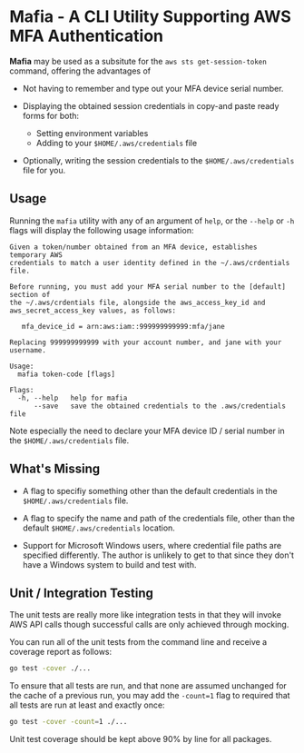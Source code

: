# Mafia - A CLI Utility Supporting AWS MFA Authentication

**Mafia** may be used as a subsitute for the `aws sts get-session-token` command, offering the
advantages of

* Not having to remember and type out your MFA device serial number.

* Displaying the obtained session credentials in copy-and paste ready
  forms for both:

  * Setting environment variables
  * Adding to your `$HOME/.aws/credentials` file

* Optionally, writing the session credentials to the `$HOME/.aws/credentials` file
  for you.

## Usage

Running the `mafia` utility with any of an argument of `help`, or the `--help` or `-h`
flags will display the following usage information:

```text
Given a token/number obtained from an MFA device, establishes temporary AWS
credentials to match a user identity defined in the ~/.aws/crdentials file.

Before running, you must add your MFA serial number to the [default] section of
the ~/.aws/crdentials file, alongside the aws_access_key_id and
aws_secret_access_key values, as follows:

   mfa_device_id = arn:aws:iam::999999999999:mfa/jane

Replacing 999999999999 with your account number, and jane with your username.

Usage:
  mafia token-code [flags]

Flags:
  -h, --help   help for mafia
      --save   save the obtained credentials to the .aws/credentials file
```

Note especially the need to declare your MFA device ID / serial number in the
`$HOME/.aws/credentials` file.

## What's Missing

* A flag to specifiy something other than the default credentials in the
`$HOME/.aws/credentials` file.

* A flag to specify the name and path of the credentials file, other than the
default `$HOME/.aws/credentials` location.

* Support for Microsoft Windows users, where credential file paths are
specified differently. The author is unlikely to get to that since they don't 
have a Windows system to build and test with.

## Unit / Integration Testing

The unit tests are really more like integration tests in that they will invoke
AWS API calls though successful calls are only achieved through mocking.

You can run all of the unit tests from the command line and receive a coverage
report as follows:

```bash
go test -cover ./...
```

To ensure that all tests are run, and that none are assumed unchanged for the
cache of a previous run, you may add the `-count=1` flag to required that all
tests are run at least and exactly once:

```bash
go test -cover -count=1 ./...
```

Unit test coverage should be kept above 90% by line for all packages.
